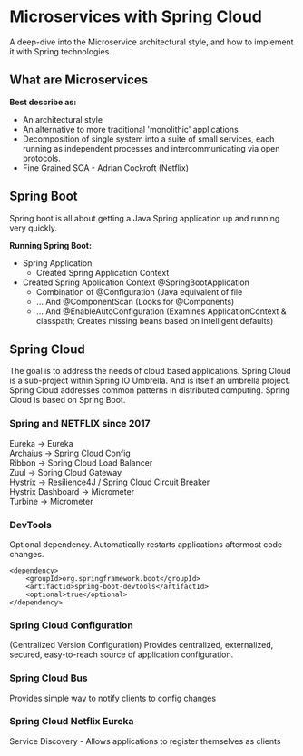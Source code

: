 # Microservices with Spring Cloud
A deep-dive into the Microservice architectural style, and how to implement it with Spring technologies. 

## What are Microservices
**Best describe as:**
* An architectural style
* An alternative to more traditional 'monolithic' applications
* Decomposition of single system into a suite of small services, each running as independent processes and intercommunicating via open protocols.
* Fine Grained SOA - Adrian Cockroft (Netflix)

## Spring Boot
Spring boot is all about getting a Java Spring application up and running very quickly.

**Running Spring Boot:**
* Spring Application
  - Created Spring Application Context
* Created Spring Application Context @SpringBootApplication
  - Combination of @Configuration (Java equivalent of <beans> file
  - ... And @ComponentScan (Looks for @Components)
  - ... And @EnableAutoConfiguration (Examines ApplicationContext & classpath; Creates missing beans based on intelligent defaults)

## Spring Cloud
The goal is to address the needs of cloud based applications. 
Spring Cloud is a sub-project within Spring IO Umbrella. And is itself an umbrella project.
Spring Cloud addresses common patterns in distributed computing.
Spring Cloud is based on Spring Boot.

### Spring and NETFLIX since 2017
Eureka -> Eureka \
Archaius -> Spring Cloud Config \
Ribbon -> Spring Cloud Load Balancer \
Zuul -> Spring Cloud Gateway \
Hystrix -> Resilience4J / Spring Cloud Circuit Breaker \
Hystrix Dashboard -> Micrometer \
Turbine -> Micrometer

### DevTools
Optional dependency.
Automatically restarts applications aftermost code changes.
```
<dependency>
	<groupId>org.springframework.boot</groupId>
	<artifactId>spring-boot-devtools</artifactId>
	<optional>true</optional>
</dependency>
```
### Spring Cloud Configuration
(Centralized Version Configuration)
Provides centralized, externalized, secured, easy-to-reach source of application configuration.

### Spring Cloud Bus
Provides simple way to notify clients to config changes

### Spring Cloud Netflix Eureka
Service Discovery - Allows applications to register themselves as clients






